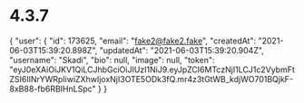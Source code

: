 # 4.3.7

{
    "user": {
        "id": 173625,
        "email": "fake2@fake2.fake",
        "createdAt": "2021-06-03T15:39:20.898Z",
        "updatedAt": "2021-06-03T15:39:20.904Z",
        "username": "Skadi",
        "bio": null,
        "image": null,
        "token": "eyJ0eXAiOiJKV1QiLCJhbGciOiJIUzI1NiJ9.eyJpZCI6MTczNjI1LCJ1c2VybmFtZSI6IlNrYWRpIiwiZXhwIjoxNjI3OTE5ODk3fQ.mr4z3tGtWB_kdjWO701BQjkF-8xB88-fb6RBIHnLSpc"
    }
}
